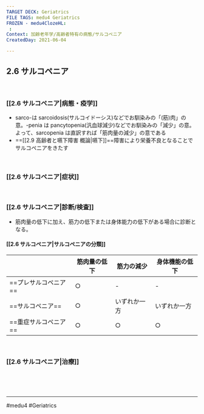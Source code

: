 ```yaml
---
TARGET DECK: Geriatrics
FILE TAGS: medu4 Geriatrics
FROZEN - medu4ClozeHL:
 : 
Context: 加齢老年学/高齢者特有の病態/サルコペニア
CreatedDay: 2021-06-04

---
```


## 2.6 サルコペニア

<br>

### [[2.6 サルコペニア|病態・疫学]]
* sarco-は sarcoidosis(サルコイドーシス)などでお馴染みの「(筋)肉」の意。-penia は pancytopenia(汎血球減少)などでお馴染みの「減少」の意。よって、sarcopenia は直訳すれば「筋肉量の減少」の意である
* ==[[2.9 高齢者と嚥下障害 概論|嚥下]]==障害により栄養不良となることでサルコペニアをきたす
<!--ID: 1623210715047-->


<br>

### [[2.6 サルコペニア|症状]]


<br>

### [[2.6 サルコペニア|診断/検査]]
* 筋肉量の低下に加え、筋力の低下または身体能力の低下がある場合に診断となる。
#### [[2.6 サルコペニア|サルコペニアの分類]]
| | 筋肉量の低下|筋力の減少|身体機能の低下|
|---|---|---|---|
|==プレサルコペニア==|○|-|-|
|==サルコペニア==|○|いずれか一方|いずれか一方|
|==重症サルコペニア==|○|○|○|
<!--ID: 1623210715053-->


<br>

### [[2.6 サルコペニア|治療]]


<br><br><br>

---
#medu4 #Geriatrics
